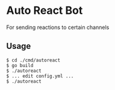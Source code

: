 # Auto React Bot
For sending reactions to certain channels

## Usage
```
$ cd ./cmd/autoreact
$ go build
$ ./autoreact
$ ... edit config.yml ...
$ ./autoreact
```
